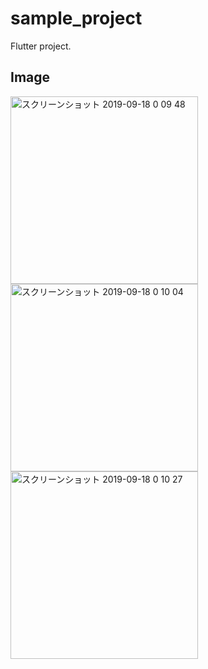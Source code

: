 # sample_project

Flutter project.


## Image
<img width="300" alt="スクリーンショット 2019-09-18 0 09 48" src="https://user-images.githubusercontent.com/16487150/101141304-76e97c80-3657-11eb-9f94-f950f5ad38d4.png">
<img width="300" alt="スクリーンショット 2019-09-18 0 10 04" src="https://user-images.githubusercontent.com/16487150/101141309-794bd680-3657-11eb-9aa0-b518ce3a3ba4.png">
<img width="300" alt="スクリーンショット 2019-09-18 0 10 27" src="https://user-images.githubusercontent.com/16487150/101141323-7bae3080-3657-11eb-812c-b85b8580e393.png">
